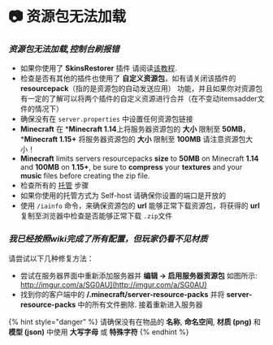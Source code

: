 # 📷 资源包无法加载

### _资源包无法加载,控制台刷报错_ <a href="#resourcepack-not-loading-i-get-an-error-in-chat" id="resourcepack-not-loading-i-get-an-error-in-chat"></a>

* 如果你使用了 **SkinsRestorer** 插件 请阅读[该教程](../compatibility-with-other-plugins/compatible/skinsrestorer.md).
* 检查是否有其他的插件也使用了 **自定义资源包**，如有请关闭该插件的 **resourcepack**（指的是资源包的自动发送应用） 功能，并且如果你对资源包有一定的了解可以将两个插件的自定义资源进行合并（在不变动itemsadder文件的情况下）
* 确保没有在 `server.properties` 中设置任何资源包链接
* **Minecraft** 在 ***Minecraft 1.14**上将服务器资源包的 **大小** 限制至 **50MB**，***Minecraft 1.15+** 将服务器资源包的 **大小** 限制至 **100MB** 请注意资源包大小！
* **Minecraft** limits servers resourcepacks **size** to **50MB** on Minecraft **1.14** and **100MB** on **1.15+**, be sure to **compress** your **textures** and your **music** files before creating the zip file.
* 检查所有的 [托管](../plugin-usage/resourcepack-hosting/) 步骤
* 如果你使用的托管方式为 Self-host 请确保你设置的端口是开放的
* 使用 `/iainfo` 命令，来确保资源包的 **url** 能够正常下载资源包，将获得的 **url** 复制至浏览器中检查是否能够正常下载 `.zip`文件

### _我已经按照wiki完成了所有配置，但玩家仍看不见材质_ <a href="#my-players-cant-see-textures-but-ive-followed-the-whole-tutorial" id="my-players-cant-see-textures-but-ive-followed-the-whole-tutorial"></a>

请尝试以下几种修复方法：

* 尝试在服务器界面中重新添加服务器并 **编辑 -> 启用服务器资源包** 如图所示: http://imgur.com/a/SG0AU](http://imgur.com/a/SG0AU)​
* 找到你的客户端中的 **/.minecraft/server-resource-packs** 并将 **server-resource-packs** 中的所有文件删除. 接着重新进入服务器

{% hint style="danger" %}
请确保没有在物品的 **名称**, **命名空间**, **材质 (png)** 和 **模型 (json)** 中使用 **大写字母** 或 **特殊字符** 
{% endhint %}
